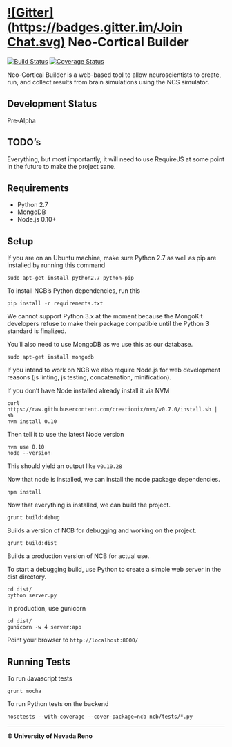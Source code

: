 [![Gitter](https://badges.gitter.im/Join Chat.svg)](https://gitter.im/BrainComputationLab/ncb?utm_source=badge&utm_medium=badge&utm_campaign=pr-badge)
 Neo-Cortical Builder
===============================================================================

[![Build Status](https://travis-ci.org/BrainComputationLab/ncb.png)](https://travis-ci.org/BrainComputationLab/ncb)
[![Coverage Status](https://coveralls.io/repos/BrainComputationLab/ncb/badge.png)](https://coveralls.io/r/BrainComputationLab/ncb)

Neo-Cortical Builder is a web-based tool to allow neuroscientists to create,
run, and collect results from brain simulations using the NCS simulator.

Development Status
-------------------------------------------------------------------------------

Pre-Alpha

TODO’s
-------------------------------------------------------------------------------

Everything, but most importantly, it will need to use RequireJS at some point
in the future to make the project sane.

Requirements
-------------------------------------------------------------------------------

* Python 2.7
* MongoDB
* Node.js 0.10+

Setup
-------------------------------------------------------------------------------

If you are on an Ubuntu machine, make sure Python 2.7 as well as pip are
installed by running this command

~~~~
sudo apt-get install python2.7 python-pip
~~~~

To install NCB’s Python dependencies, run this

~~~~
pip install -r requirements.txt
~~~~

We cannot support Python 3.x at the moment because the MongoKit developers
refuse to make their package compatible until the Python 3 standard is
finalized.

You’ll also need to use MongoDB as we use this as our database.

~~~~
sudo apt-get install mongodb
~~~~

If you intend to work on NCB we also require Node.js for web development
reasons (js linting, js testing, concatenation, minification).

If you don’t have Node installed already install it via NVM

~~~~
curl https://raw.githubusercontent.com/creationix/nvm/v0.7.0/install.sh | sh
nvm install 0.10
~~~~

Then tell it to use the latest Node version

~~~~
nvm use 0.10
node --version
~~~~

This should yield an output like <code>v0.10.28</code>

Now that node is installed, we can install the node package dependencies.

~~~~
npm install
~~~~

Now that everything is installed, we can build the project.

~~~~
grunt build:debug
~~~~

Builds a version of NCB for debugging and working on the project.

~~~~
grunt build:dist
~~~~

Builds a production version of NCB for actual use.

To start a debugging build, use Python to create a simple web server in the
dist directory.

~~~~
cd dist/
python server.py
~~~~

In production, use gunicorn

~~~~
cd dist/
gunicorn -w 4 server:app
~~~~

Point your browser to <code>http://localhost:8000/</code>

Running Tests
-------------------------------------------------------------------------------

To run Javascript tests

~~~~
grunt mocha
~~~~

To run Python tests on the backend

~~~~
nosetests --with-coverage --cover-package=ncb ncb/tests/*.py
~~~~

-------------------------------------------------------------------------------

**&copy; University of Nevada Reno**
